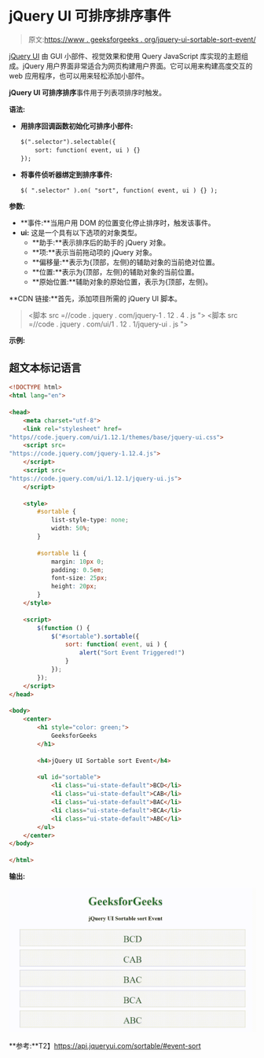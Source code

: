 # jQuery UI 可排序排序事件

> 原文:[https://www . geeksforgeeks . org/jquery-ui-sortable-sort-event/](https://www.geeksforgeeks.org/jquery-ui-sortable-sort-event/)

[jQuery UI](https://www.geeksforgeeks.org/jquery-ui-introduction/) 由 GUI 小部件、视觉效果和使用 Query JavaScript 库实现的主题组成。jQuery 用户界面非常适合为网页构建用户界面。它可以用来构建高度交互的 web 应用程序，也可以用来轻松添加小部件。

**jQuery UI 可排序排序**事件用于列表项排序时触发。

**语法:**

*   **用排序回调函数初始化可排序小部件:**

    ```html
    $(".selector").selectable({
        sort: function( event, ui ) {}
    });
    ```

*   **将事件侦听器绑定到排序事件:**

    ```html
    $( ".selector" ).on( "sort", function( event, ui ) {} );
    ```

**参数:**

*   **事件:**当用户用 DOM 的位置变化停止排序时，触发该事件。
*   **ui:** 这是一个具有以下选项的对象类型。
    *   **助手:**表示排序后的助手的 jQuery 对象。
    *   **项:**表示当前拖动项的 jQuery 对象。
    *   **偏移量:**表示为{顶部，左侧}的辅助对象的当前绝对位置。
    *   **位置:**表示为{顶部，左侧}的辅助对象的当前位置。
    *   **原始位置:**辅助对象的原始位置，表示为{顶部，左侧}。

**CDN 链接:**首先，添加项目所需的 jQuery UI 脚本。

> <link rel="”stylesheet”" href="”//code.jquery.com/ui/1.12.1/themes/smoothness/jquery-ui.css”">
> <脚本 src =//code . jquery . com/jquery-1 . 12 . 4 . js "></脚本>
> <脚本 src =//code . jquery . com/ui/1 . 12 . 1/jquery-ui . js "></脚本>

**示例:**

## 超文本标记语言

```html
<!DOCTYPE html>
<html lang="en">

<head>
    <meta charset="utf-8">
    <link rel="stylesheet" href=
"https//code.jquery.com/ui/1.12.1/themes/base/jquery-ui.css">
    <script src=
"https://code.jquery.com/jquery-1.12.4.js">
    </script>
    <script src=
"https://code.jquery.com/ui/1.12.1/jquery-ui.js">
    </script>

    <style>
        #sortable {
            list-style-type: none;
            width: 50%;
        }

        #sortable li {
            margin: 10px 0;
            padding: 0.5em;
            font-size: 25px;
            height: 20px;
        }
    </style>

    <script>
        $(function () {
            $("#sortable").sortable({
                sort: function( event, ui ) {
                    alert("Sort Event Triggered!")
                }
            });
        });
    </script>
</head>

<body>
    <center>
        <h1 style="color: green;">
            GeeksforGeeks
        </h1>

        <h4>jQuery UI Sortable sort Event</h4>

        <ul id="sortable">
            <li class="ui-state-default">BCD</li>
            <li class="ui-state-default">CAB</li>
            <li class="ui-state-default">BAC</li>
            <li class="ui-state-default">BCA</li>
            <li class="ui-state-default">ABC</li>
        </ul>
    </center>
</body>

</html>
```

**输出:**

![](img/7fac4369671fc1593b7f64bc792fab76.png)

**参考:**T2】https://api.jqueryui.com/sortable/#event-sort